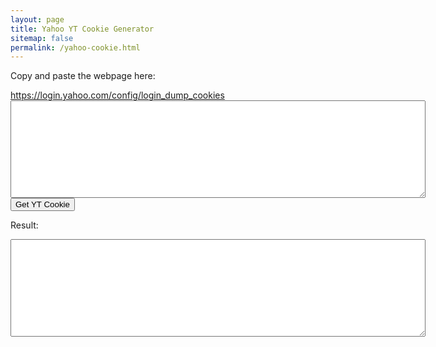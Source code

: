 ```yaml
---
layout: page
title: Yahoo YT Cookie Generator
sitemap: false
permalink: /yahoo-cookie.html
---
```

<p>Copy and paste the webpage here:</p>
<a href="https://login.yahoo.com/config/login_dump_cookies" target="_blank">https://login.yahoo.com/config/login_dump_cookies</a>

<textarea id="allCookies" rows="10" cols="80" onload="span();"></textarea>

<br />

<button type="button" onclick="parse()">
Get YT Cookie
</button> 

<p>Result:</p>

<textarea id="result" wrap="soft" rows="10" cols="80" readonly> 
</textarea>

<br />

<script>
function parse() {
    var input = document.getElementById("allCookies").value;
    var allCookiesObject = JSON.parse(input);
    var tRaw = allCookiesObject["Raw Cookies"]["T"]["Raw value"];
    var yRaw = allCookiesObject["Raw Cookies"]["Y"]["Raw value"];
    var result = "Cookie: T=" + tRaw + ";Y=" + yRaw; 
    document.getElementById("result").innerHTML = result;
}
</script>